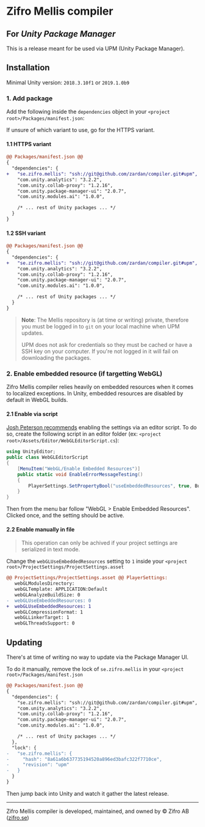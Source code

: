 # Zifro Mellis compiler

## For _Unity Package Manager_

This is a release meant for be used via UPM (Unity Package Manager).

## Installation

Minimal Unity version: `2018.3.10f1` or `2019.1.0b9`

### 1. Add package

Add the following inside the `dependencies` object in your `<project root>/Packages/manifest.json`:

If unsure of which variant to use, go for the HTTPS variant.

#### 1.1 HTTPS variant

```diff
@@ Packages/manifest.json @@
{
  "dependencies": {
+   "se.zifro.mellis": "ssh://git@github.com/zardan/compiler.git#upm",
    "com.unity.analytics": "3.2.2",
    "com.unity.collab-proxy": "1.2.16",
    "com.unity.package-manager-ui": "2.0.7",
    "com.unity.modules.ai": "1.0.0",

    /* ... rest of Unity packages ... */
  }
}
```

#### 1.2 SSH variant

```diff
@@ Packages/manifest.json @@
{
  "dependencies": {
+   "se.zifro.mellis": "ssh://git@github.com/zardan/compiler.git#upm",
    "com.unity.analytics": "3.2.2",
    "com.unity.collab-proxy": "1.2.16",
    "com.unity.package-manager-ui": "2.0.7",
    "com.unity.modules.ai": "1.0.0",

    /* ... rest of Unity packages ... */
  }
}
```

> **Note**: The Mellis repository is (at time or writing) private, therefore you must be logged in to `git` on your local machine when UPM updates.
>
> UPM does not ask for credentials so they must be cached or have a SSH key on your computer. If you're not logged in it will fail on downloading the packages.

### 2. Enable embedded resource (if targetting WebGL)

Zifro Mellis compiler relies heavily on embedded resources when it comes to localized exceptions.
In Unity, embedded resources are disabled by default in WebGL builds.

#### 2.1 Enable via script

[Josh Peterson recommends](https://forum.unity.com/threads/enabling-embedded-resources-with-webgl.326069/) enabling the settings via an editor script.
To do so, create the following script in an editor folder (ex: `<project root>/Assets/Editor/WebGLEditorScript.cs`):

```cs
using UnityEditor;
public class WebGLEditorScript
{
    [MenuItem("WebGL/Enable Embedded Resources")]
    public static void EnableErrorMessageTesting()
    {
        PlayerSettings.SetPropertyBool("useEmbeddedResources", true, BuildTargetGroup.WebGL);
    }
}
```

Then from the menu bar follow "WebGL > Enable Embedded Resources". Clicked once, and the setting should be active.

#### 2.2 Enable manually in file

> This operation can only be achived if your project settings are serialized in text mode.

Change the `webGLUseEmbeddedResources` setting to `1` inside your `<project root>/ProjectSettings/ProjectSettings.asset`

```diff
@@ ProjectSettings/ProjectSettings.asset @@ PlayerSettings:
   webGLModulesDirectory:
   webGLTemplate: APPLICATION:Default
   webGLAnalyzeBuildSize: 0
-  webGLUseEmbeddedResources: 0
+  webGLUseEmbeddedResources: 1
   webGLCompressionFormat: 1
   webGLLinkerTarget: 1
   webGLThreadsSupport: 0
```

## Updating

There's at time of writing no way to update via the Package Manager UI.

To do it manually, remove the lock of `se.zifro.mellis` in your `<project root>/Packages/manifest.json`

```diff
@@ Packages/manifest.json @@
{
  "dependencies": {
    "se.zifro.mellis": "ssh://git@github.com/zardan/compiler.git#upm",
    "com.unity.analytics": "3.2.2",
    "com.unity.collab-proxy": "1.2.16",
    "com.unity.package-manager-ui": "2.0.7",
    "com.unity.modules.ai": "1.0.0",

    /* ... rest of Unity packages ... */
  },
  "lock": {
-   "se.zifro.mellis": {
-     "hash": "8a61a6b637735194520a896ed3bafc322f7710ce",
-     "revision": "upm"
-   }
  }
}
```

Then jump back into Unity and watch it gather the latest release.

---

Zifro Mellis compiler is developed, maintained, and owned by © Zifro AB ([zifro.se](https://zifro.se/))

